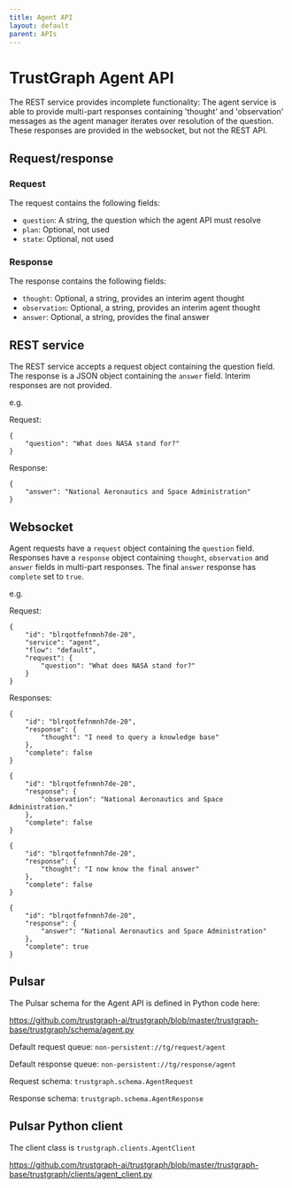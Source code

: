 ```yaml
---
title: Agent API
layout: default
parent: APIs
---
```


# TrustGraph Agent API

The REST service provides incomplete functionality: The agent service
is able to provide multi-part responses containing 'thought' and
'observation' messages as the agent manager iterates over resolution of the
question.  These responses are provided in the websocket, but not the REST
API.

## Request/response

### Request

The request contains the following fields:
- `question`: A string, the question which the agent API must resolve
- `plan`: Optional, not used
- `state`: Optional, not used

### Response

The response contains the following fields:
- `thought`: Optional, a string, provides an interim agent thought
- `observation`: Optional, a string, provides an interim agent thought
- `answer`: Optional, a string, provides the final answer

## REST service

The REST service accepts a request object containing the question field.
The response is a JSON object containing the `answer` field.  Interim
responses are not provided.

e.g.

Request:
```
{
    "question": "What does NASA stand for?"
}
```

Response:

```
{
    "answer": "National Aeronautics and Space Administration"
}
```

## Websocket

Agent requests have a `request` object containing the `question` field.
Responses have a `response` object containing `thought`, `observation`
and `answer` fields in multi-part responses.  The final `answer` response
has `complete` set to `true`.

e.g.

Request:

```
{
    "id": "blrqotfefnmnh7de-20",
    "service": "agent",
    "flow": "default",
    "request": {
        "question": "What does NASA stand for?"
    }
}
```

Responses:

```
{
    "id": "blrqotfefnmnh7de-20",
    "response": {
        "thought": "I need to query a knowledge base"
    },
    "complete": false
}
```

```
{
    "id": "blrqotfefnmnh7de-20",
    "response": {
        "observation": "National Aeronautics and Space Administration."
    },
    "complete": false
}
```

```
{
    "id": "blrqotfefnmnh7de-20",
    "response": {
        "thought": "I now know the final answer"
    },
    "complete": false
}
```

```
{
    "id": "blrqotfefnmnh7de-20",
    "response": {
        "answer": "National Aeronautics and Space Administration"
    },
    "complete": true
}
```

## Pulsar

The Pulsar schema for the Agent API is defined in Python code here:

https://github.com/trustgraph-ai/trustgraph/blob/master/trustgraph-base/trustgraph/schema/agent.py

Default request queue:
`non-persistent://tg/request/agent`

Default response queue:
`non-persistent://tg/response/agent`

Request schema:
`trustgraph.schema.AgentRequest`

Response schema:
`trustgraph.schema.AgentResponse`

## Pulsar Python client

The client class is
`trustgraph.clients.AgentClient`

https://github.com/trustgraph-ai/trustgraph/blob/master/trustgraph-base/trustgraph/clients/agent_client.py
